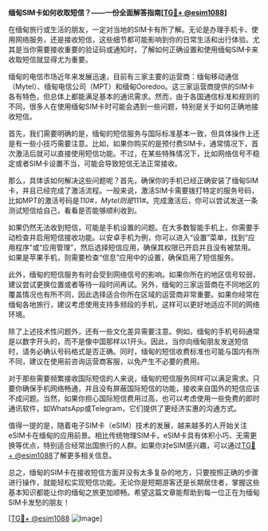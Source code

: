 **缅甸SIM卡如何收取短信？——一份全面解答指南[[TG💪+ @esim1088](https://t.me/s/esim1088)]**

在缅甸旅行或生活的朋友，一定对当地的SIM卡有所了解。无论是办理手机卡、使用网络服务，还是接收短信，这些细节都可能影响到你的日常生活和出行体验。尤其是当你需要接收重要的验证码或通知时，了解如何正确设置和使用缅甸SIM卡来收取短信就显得尤为重要。

缅甸的电信市场近年来发展迅速，目前有三家主要的运营商：缅甸移动通信（Mytel）、缅甸电信公司（MPT）和缅甸Ooredoo。这三家运营商提供的SIM卡各有特色，但总体上都能满足基本的通讯需求。然而，由于各国通信标准和规则的不同，很多人在使用缅甸SIM卡时可能会遇到一些问题，特别是关于如何正确地接收短信。

首先，我们需要明确的是，缅甸的短信服务与国际标准基本一致，但具体操作上还是有一些小技巧需要注意。比如，如果你购买的是预付费SIM卡，通常情况下，首次激活后就可以直接使用短信功能。不过，在某些特殊情况下，比如网络信号不稳定或者SIM卡设置不当，可能会导致短信无法正常接收。

那么，具体该如何解决这些问题呢？首先，确保你的手机已经正确安装了缅甸SIM卡，并且已经完成了激活流程。一般来说，激活SIM卡需要拨打特定的服务号码，比如MPT的激活号码是*110#，Mytel则是*111#。完成激活后，你可以尝试发送一条测试短信给自己，看看是否能够顺利收到。

如果仍然无法收到短信，可能是手机设置的问题。在大多数智能手机上，你需要手动检查并启用短信接收功能。以安卓手机为例，你可以进入“设置”菜单，找到“应用程序”或“应用管理”，然后选择短信应用，确保其权限已开启并且没有被禁用。如果是苹果手机，则需要检查“信息”应用中的设置，确保启用了短信服务。

此外，缅甸的短信服务有时会受到网络信号的影响。如果你所在的地区信号较弱，建议尝试更换位置或者等待一段时间再试。另外，缅甸的三家运营商在不同地区的覆盖情况也有所不同，因此选择适合你所在区域的运营商非常重要。如果你经常在缅甸各地旅行，建议考虑使用支持多频段的手机，这样可以更好地适应不同的网络环境。

除了上述技术性问题外，还有一些文化差异需要注意。例如，缅甸的手机号码通常是以数字开头的，而不是像中国那样以1开头。因此，当你向缅甸朋友发送短信时，请务必确认号码格式是否正确。同时，缅甸的短信收费标准也可能与国内有所不同，建议在使用前咨询运营商客服，以免产生不必要的费用。

对于那些需要频繁接收国际短信的人来说，缅甸的短信服务同样可以满足需求。只要你确保手机网络畅通，并且没有屏蔽国际短信的功能，接收来自国外的短信应该不成问题。当然，如果你担心国际短信费用过高，也可以考虑使用一些免费的即时通讯软件，如WhatsApp或Telegram，它们提供了更经济实惠的沟通方式。

值得一提的是，随着电子SIM卡（eSIM）技术的发展，越来越多的人开始关注eSIM卡在缅甸的应用前景。相比传统物理SIM卡，eSIM卡具有体积小巧、无需更换等优点，特别适合经常出国旅行的人群。如果你对eSIM感兴趣，可以通过[TG💪+ @esim1088](https://t.me/s/esim1088)了解更多相关信息。

总之，缅甸的SIM卡在接收短信方面并没有太多复杂的地方，只要按照正确的步骤进行操作，就能轻松实现短信功能。无论你是短期游客还是长期居住者，掌握这些基本知识都能让你的缅甸之旅更加顺畅。希望这篇文章能帮助到每一位正在为缅甸SIM卡发愁的朋友！

[[TG💪+ @esim1088](https://t.me/s/esim1088) ![Image](https://i.postimg.cc/4NQfJmqS/Snipaste-2025-05-13-00-14-12.png)]